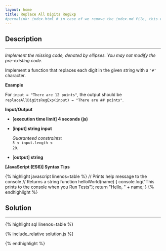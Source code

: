 ```yaml
---
layout: home
title: Replace All Digits RegExp
#permalink: index.html # in case of we remove the index.md file, this doc will be the index page
---
```


<div class="row">
<div class="columnStmt" markdown="1">

## Description

---

_Implement the missing code, denoted by ellipses. You may not modify the pre-existing code._

Implement a function that replaces each digit in the given string with a <code>'#'</code> character.

**Example**

For <code>input = "There are 12 points"</code>, the output should be
<code>replaceAllDigitsRegExp(input) = "There are ## points"</code>.

**Input/Output**

- **[execution time limit] 4 seconds (js)**
- **[input] string input**

  _Guaranteed constraints:_<br>
  <code>5 ≤ input.length ≤ 20</code>.

* **[output] string**

**[JavaScript (ES6)] Syntax Tips**

{% highlight javascript linenos=table %}
// Prints help message to the console
// Returns a string
function helloWorld(name) {
console.log("This prints to the console when you Run Tests");
return "Hello, " + name;
}
{% endhighlight %}

</div>
<div class="columnSol" markdown="1">

## Solution

---

{% highlight sql linenos=table %}

{% include_relative solution.js %}

{% endhighlight %}

</div>
</div>
